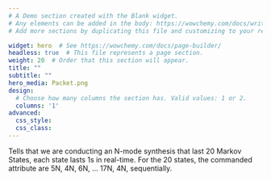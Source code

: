 ```yaml
---
# A Demo section created with the Blank widget.
# Any elements can be added in the body: https://wowchemy.com/docs/writing-markdown-latex/
# Add more sections by duplicating this file and customizing to your requirements.

widget: hero  # See https://wowchemy.com/docs/page-builder/
headless: true  # This file represents a page section.
weight: 20  # Order that this section will appear.
title: ""
subtitle: ""
hero_media: Packet.png
design:
  # Choose how many columns the section has. Valid values: 1 or 2.
  columns: '1'
advanced:
  css_style:
  css_class:
---
```



Tells that we are conducting an N-mode synthesis that last 20 Markov States, each state lasts 1s in real-time. For the 20 states, the commanded attribute are 5N, 4N, 6N, … 17N, 4N, sequentially.
